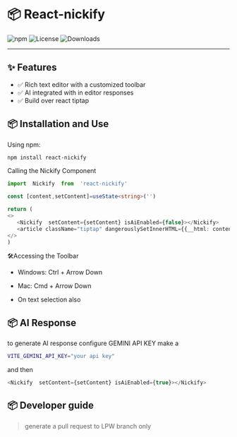 
# 📦 React-nickify

![npm](https://img.shields.io/npm/v/react-nickify.svg) ![License](https://img.shields.io/npm/l/react-nickify.svg)   ![Downloads](https://img.shields.io/npm/dt/react-nickify.svg)

---

## ✨ Features

- ✅ Rich text editor with a customized toolbar
- ✅ AI integrated with in editor responses
- ✅ Build over react tiptap 

## 📦 Installation and Use

Using npm:

```bash
npm install react-nickify
```
Calling the Nickify Component

```ts
import  Nickify  from  'react-nickify'
```
```ts
const [content,setContent]=useState<string>('')

return (
<>
   <Nickify  setContent={setContent} isAiEnabled={false}></Nickify>
   <article className="tiptap" dangerouslySetInnerHTML={{__html: content }}/>
</>
)
```
🛠Accessing the Toolbar

- Windows: Ctrl + Arrow Down

- Mac: Cmd + Arrow Down

- On text selection also



## 📦 AI Response
to generate AI response
configure GEMINI API KEY
make a 
```bash
VITE_GEMINI_API_KEY="your api key"
```
and then 
```js
<Nickify  setContent={setContent} isAiEnabled={true}></Nickify>
```

## 📦 Developer guide
> generate a pull request to LPW branch only
